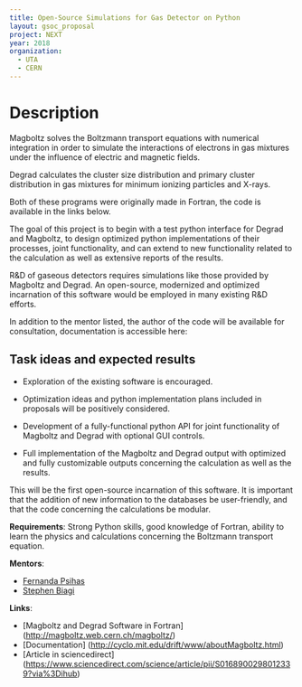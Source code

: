 ```yaml
---
title: Open-Source Simulations for Gas Detector on Python
layout: gsoc_proposal
project: NEXT
year: 2018
organization:
  - UTA
  - CERN
---
```


# Description

Magboltz solves the Boltzmann transport equations with numerical integration in
order to simulate the interactions of electrons in gas mixtures under the
influence of electric and magnetic fields.

Degrad calculates the cluster size distribution and primary cluster distribution
in gas mixtures for minimum ionizing particles and X-rays.

Both of these programs were originally made in Fortran, the code is available in
the links below.

The goal of this project is to begin with a test python interface for Degrad and
Magboltz, to design optimized python implementations of their processes, joint
functionality, and can extend to new functionality related to the calculation as
well as extensive reports of the results.

R&D of gaseous detectors requires simulations like those provided by Magboltz
and Degrad. An open-source, modernized and optimized incarnation of this
software would be employed in many existing R&D efforts.

In addition to the mentor listed, the author of the code will be available for
consultation, documentation is accessible here:

## Task ideas and expected results

- Exploration of the existing software is encouraged.
- Optimization ideas and python implementation plans included in proposals will
  be positively considered.

- Development of a fully-functional python API for joint functionality of
  Magboltz and Degrad with optional GUI controls.

- Full implementation of the Magboltz and Degrad output with optimized and fully
  customizable outputs concerning the calculation as well as the results.

This will be the first open-source incarnation of this software. It is important
that the addition of new information to the databases be user-friendly, and that
the code concerning the calculations be modular.

**Requirements**: Strong Python skills, good knowledge of Fortran, ability to
learn the physics and calculations concerning the Boltzmann transport equation.

**Mentors**:

- [Fernanda Psihas](mailto:sft-gsoc@cern.ch?subject=GSoC%20Gas%20Simulation)
- [Stephen Biagi](mailto:sft-gsoc@cern.ch?subject=GSoC%20Gas%20Simulation)

**Links**:

- [Magboltz and Degrad Software in Fortran]
  (http://magboltz.web.cern.ch/magboltz/)
- [Documentation] (http://cyclo.mit.edu/drift/www/aboutMagboltz.html)
- [Article in sciencedirect]
  (https://www.sciencedirect.com/science/article/pii/S0168900298012339?via%3Dihub)
